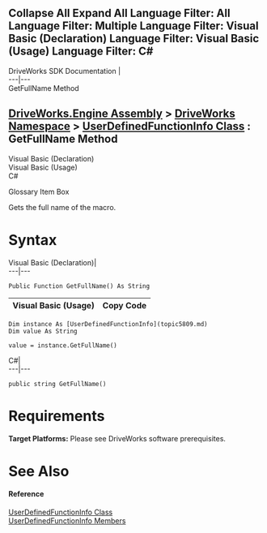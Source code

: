 Collapse All Expand All Language Filter: All  Language Filter: Multiple  Language Filter: Visual Basic (Declaration) Language Filter: Visual Basic (Usage) Language Filter: C#  
---  
DriveWorks SDK Documentation  |   
---|---  
GetFullName Method   
  
[DriveWorks.Engine Assembly](topic2156.md) > [DriveWorks Namespace](topic2159.md) > [UserDefinedFunctionInfo Class](topic5809.md) : GetFullName Method  
---  
  
Visual Basic (Declaration)    
Visual Basic (Usage)    
C# 

Glossary Item Box

Gets the full name of the macro. 

# Syntax

Visual Basic (Declaration)|   
---|---  
      
    
    Public Function GetFullName() As String  
  
Visual Basic (Usage)| Copy Code  
---|---  
      
    
    Dim instance As [UserDefinedFunctionInfo](topic5809.md)
    Dim value As String
     
    value = instance.GetFullName()  
  
C#|   
---|---  
      
    
    public string GetFullName()  
  
# Requirements

**Target Platforms:** Please see DriveWorks software prerequisites.

# See Also

#### Reference

[UserDefinedFunctionInfo Class](topic5809.md)   
[UserDefinedFunctionInfo Members](topic5810.md)


